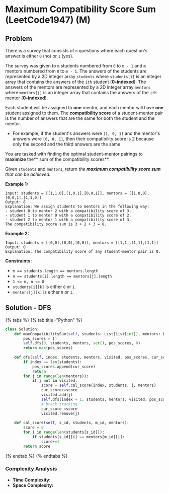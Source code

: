 # Maximum Compatibility Score Sum (LeetCode1947) (M)

## Problem



There is a survey that consists of `n` questions where each question's answer is either `0` (no) or `1` (yes).

The survey was given to `m` students numbered from `0` to `m - 1` and `m` mentors numbered from `0` to `m - 1`. The answers of the students are represented by a 2D integer array `students` where `students[i]` is an integer array that contains the answers of the `ith` student (**0-indexed**). The answers of the mentors are represented by a 2D integer array `mentors` where `mentors[j]` is an integer array that contains the answers of the `jth` mentor (**0-indexed**).

Each student will be assigned to **one** mentor, and each mentor will have **one** student assigned to them. The **compatibility score** of a student-mentor pair is the number of answers that are the same for both the student and the mentor.

* For example, if the student's answers were `[1, 0, 1]` and the mentor's answers were `[0, 0, 1]`, then their compatibility score is 2 because only the second and the third answers are the same.

You are tasked with finding the optimal student-mentor pairings to **maximize** the** sum of the compatibility scores**.

Given `students` and `mentors`, return _the **maximum compatibility score sum** that can be achieved._

**Example 1:**

```
Input: students = [[1,1,0],[1,0,1],[0,0,1]], mentors = [[1,0,0],[0,0,1],[1,1,0]]
Output: 8
Explanation: We assign students to mentors in the following way:
- student 0 to mentor 2 with a compatibility score of 3.
- student 1 to mentor 0 with a compatibility score of 2.
- student 2 to mentor 1 with a compatibility score of 3.
The compatibility score sum is 3 + 2 + 3 = 8.
```

**Example 2:**

```
Input: students = [[0,0],[0,0],[0,0]], mentors = [[1,1],[1,1],[1,1]]
Output: 0
Explanation: The compatibility score of any student-mentor pair is 0.
```

**Constraints:**

* `m == students.length == mentors.length`
* `n == students[i].length == mentors[j].length`
* `1 <= m, n <= 8`
* `students[i][k]` is either `0` or `1`.
* `mentors[j][k]` is either `0` or `1`.

## Solution - DFS

{% tabs %}
{% tab title="Python" %}
```python
class Solution:
    def maxCompatibilitySum(self, students: List[List[int]], mentors: List[List[int]]) -> int:
        pos_scores = []
        self.dfs(0, students, mentors, set(), pos_scores, 0)
        return max(pos_scores)
    
    def dfs(self, index, students, mentors, visited, pos_scores, cur_score):
        if index == len(students):
            pos_scores.append(cur_score)
            return 
        for j in range(len(mentors)):
            if j not in visited:
                score = self.cal_score(index, students, j, mentors)
                cur_score+=score
                visited.add(j)
                self.dfs(index + 1, students, mentors, visited, pos_scores, cur_score)
                # brack tracking
                cur_score-=score
                visited.remove(j)
            
    def cal_score(self, s_id, students, m_id, mentors):
        score = 0
        for i in range(len(students[s_id])):
            if students[s_id][i] == mentors[m_id][i]:
                score+=1
        return score        
```
{% endtab %}
{% endtabs %}

### Complexity Analysis

* **Time Complexity:**
* **Space Complexity:**
